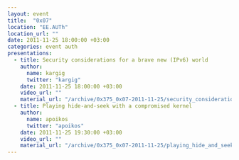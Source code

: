 ```yaml
---
layout: event
title:  "0x07"
location: "EE.AUTh"
location_url: ""
date: 2011-11-25 18:00:00 +03:00
categories: event auth
presentations:
  - title: Security considerations for a brave new (IPv6) world
    author:
      name: kargig
      twitter: "kargig"
    date: 2011-11-25 18:00:00 +03:00
    video_url: ""
    material_url: "/archive/0x375_0x07-2011-11-25/security_considerations_for_ipv6-kargig.pdf"
  - title: Playing hide-and-seek with a compromised kernel
    author:
      name: apoikos
      twitter: "apoikos"
    date: 2011-11-25 19:30:00 +03:00
    video_url: ""
    material_url: "/archive/0x375_0x07-2011-11-25/playing_hide_and_seek_with_a_compromised_system-apoikos.pdf"
---
```

